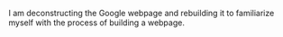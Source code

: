 I am deconstructing the Google webpage and rebuilding it to familiarize myself with the process of building a webpage.
